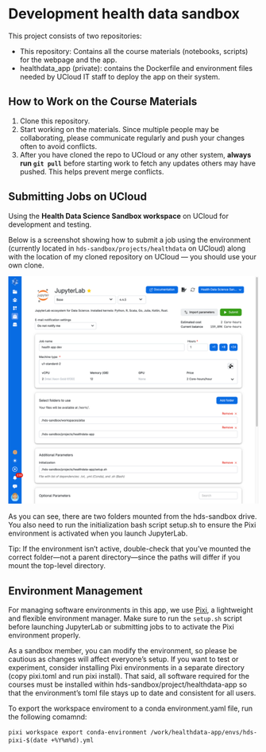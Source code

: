 # Development health data sandbox

This project consists of two repositories:

- This repository: Contains all the course materials (notebooks, scripts) for the webpage and the app.
- healthdata_app (private): contains the Dockerfile and environment files needed by UCloud IT staff to deploy the app on their system.

## How to Work on the Course Materials

1. Clone this repository.
2. Start working on the materials. Since multiple people may be collaborating, please communicate regularly and push your changes often to avoid conflicts.
3. After you have cloned the repo to UCloud or any other system, **always run `git pull`** before starting work to fetch any updates others may have pushed. This helps prevent merge conflicts.

## Submitting Jobs on UCloud

Using the **Health Data Science Sandbox workspace** on UCloud for development and testing.

Below is a screenshot showing how to submit a job using the environment (currently located in `hds-sandbox/projects/healthdata` on UCloud) along with the location of my cloned repository on UCloud — you should use your own clone.

![](./ucloud_settings.png)

As you can see, there are two folders mounted from the hds-sandbox drive. You also need to run the initialization bash script setup.sh to ensure the Pixi environment is activated when you launch JupyterLab.

Tip: If the environment isn’t active, double-check that you’ve mounted the correct folder—not a parent directory—since the paths will differ if you mount the top-level directory.

## Environment Management

For managing software environments in this app, we use [Pixi](https://pixi.sh/dev/getting_started/), a lightweight and flexible environment manager. Make sure to run the `setup.sh` script before launching JupyterLab or submitting jobs to to activate the Pixi environment properly.

As a sandbox member, you can modify the environment, so please be cautious as changes will affect everyone’s setup. If you want to test or experiment, consider installing Pixi environments in a separate directory (copy pixi.toml and run pixi install). That said, all software required for the courses must be installed within hds-sandbox/project/healthdata-app so that the environment’s toml file stays up to date and consistent for all users.

To export the workspace enviroment to a conda environment.yaml file, run the following comamnd: 

```{.bash}
pixi workspace export conda-environment /work/healthdata-app/envs/hds-pixi-$(date +%Y%m%d).yml
```